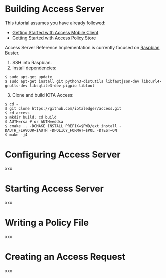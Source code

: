 # Building Access Server

This tutorial assumes you have already followed:
- [Getting Started with Access Mobile Client]()
- [Getting Started with Access Policy Store]()

Access Server Reference Implementation is currently focused on [Raspbian Buster](https://www.raspberrypi.org/blog/buster-the-new-version-of-raspbian/).

1. SSH into Raspbian.
2. Install dependencies:
```
$ sudo apt-get update
$ sudo apt-get install git python3-distutils libfastjson-dev libcurl4-gnutls-dev libsqlite3-dev pigpio libtool
```

3. Clone and build IOTA Access:
```
$ cd ~
$ git clone https://github.com/iotaledger/access.git
$ cd access
$ mkdir build; cd build
$ AUTH=rsa # or AUTH=eddsa
$ cmake .. -DCMAKE_INSTALL_PREFIX=$PWD/ext_install -DAUTH_FLAVOUR=$AUTH -DPOLICY_FORMAT=$POL -DTEST=ON
$ make -j4
```

# Configuring Access Server
<!--
ToDo: write this
-->
xxx

# Starting Access Server
<!--
ToDo: write this
-->
xxx

# Writing a Policy File
<!--
ToDo: write this
-->
xxx

# Creating an Access Request
<!--
ToDo: write this
-->
xxx
